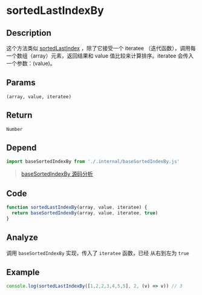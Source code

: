 # sortedLastIndexBy

## Description
这个方法类似 [sortedLastIndex](./sortedLastIndex.md) ，除了它接受一个 iteratee （迭代函数），调用每一个数组（array）元素，返回结果和 value 值比较来计算排序。iteratee 会传入一个参数：(value)。

## Params
`(array, value, iteratee)`

## Return
`Number`

## Depend
```js
import baseSortedIndexBy from './.internal/baseSortedIndexBy.js'
```
> [baseSortedIndexBy 源码分析](../internal/baseSortedIndexBy.md)

## Code
```js
function sortedLastIndexBy(array, value, iteratee) {
  return baseSortedIndexBy(array, value, iteratee, true)
}
```

## Analyze
调用 `baseSortedIndexBy` 实现，传入了 `iteratee` 函数，已经 从右到左为 `true`

## Example
```js
console.log(sortedLastIndexBy([1,2,2,3,4,5,5], 2, (v) => v)) // 3
```
